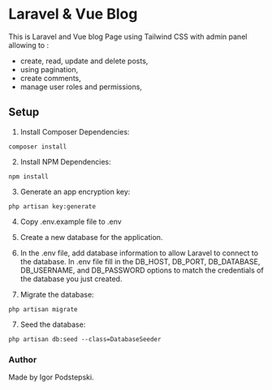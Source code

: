 # Laravel & Vue Blog

This is Laravel and Vue blog Page using Tailwind CSS with admin panel allowing to :
- create, read, update and delete posts,
- using pagination,
- create comments,
- manage user roles and permissions,


## Setup

1. Install Composer Dependencies:
```
composer install
```
2. Install NPM Dependencies:
```
npm install
```
3. Generate an app encryption key:
```
php artisan key:generate
```
4. Copy .env.example file to .env
   
5. Create a new database for the application.

6. In the .env file, add database information to allow Laravel to connect to the database. 
In .env file fill in the DB_HOST, DB_PORT, DB_DATABASE, DB_USERNAME, and DB_PASSWORD options to match the credentials of the database you just created.

6. Migrate the database:
```
php artisan migrate
```

7. Seed the database:
```
php artisan db:seed --class=DatabaseSeeder
```

### Author
Made by Igor Podstepski.
